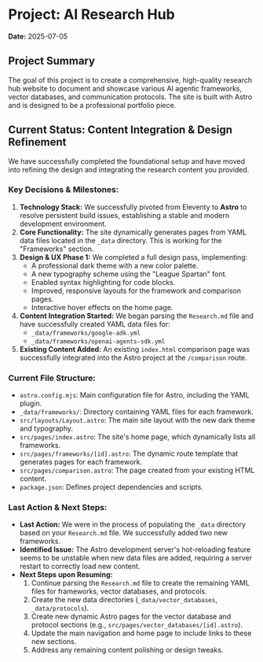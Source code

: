 # Project: AI Research Hub

**Date:** 2025-07-05

## Project Summary
The goal of this project is to create a comprehensive, high-quality research hub website to document and showcase various AI agentic frameworks, vector databases, and communication protocols. The site is built with Astro and is designed to be a professional portfolio piece.

## Current Status: **Content Integration & Design Refinement**

We have successfully completed the foundational setup and have moved into refining the design and integrating the research content you provided.

### Key Decisions & Milestones:
1.  **Technology Stack:** We successfully pivoted from Eleventy to **Astro** to resolve persistent build issues, establishing a stable and modern development environment.
2.  **Core Functionality:** The site dynamically generates pages from YAML data files located in the `_data` directory. This is working for the "Frameworks" section.
3.  **Design & UX Phase 1:** We completed a full design pass, implementing:
    *   A professional dark theme with a new color palette.
    *   A new typography scheme using the "League Spartan" font.
    *   Enabled syntax highlighting for code blocks.
    *   Improved, responsive layouts for the framework and comparison pages.
    *   Interactive hover effects on the home page.
4.  **Content Integration Started:** We began parsing the `Research.md` file and have successfully created YAML data files for:
    *   `_data/frameworks/google-adk.yml`
    *   `_data/frameworks/openai-agents-sdk.yml`
5.  **Existing Content Added:** An existing `index.html` comparison page was successfully integrated into the Astro project at the `/comparison` route.

### Current File Structure:
*   `astro.config.mjs`: Main configuration file for Astro, including the YAML plugin.
*   `_data/frameworks/`: Directory containing YAML files for each framework.
*   `src/layouts/Layout.astro`: The main site layout with the new dark theme and typography.
*   `src/pages/index.astro`: The site's home page, which dynamically lists all frameworks.
*   `src/pages/frameworks/[id].astro`: The dynamic route template that generates pages for each framework.
*   `src/pages/comparison.astro`: The page created from your existing HTML content.
*   `package.json`: Defines project dependencies and scripts.

### Last Action & Next Steps:
*   **Last Action:** We were in the process of populating the `_data` directory based on your `Research.md` file. We successfully added two new frameworks.
*   **Identified Issue:** The Astro development server's hot-reloading feature seems to be unstable when new data files are added, requiring a server restart to correctly load new content.
*   **Next Steps upon Resuming:**
    1.  Continue parsing the `Research.md` file to create the remaining YAML files for frameworks, vector databases, and protocols.
    2.  Create the new data directories (`_data/vector_databases`, `_data/protocols`).
    3.  Create new dynamic Astro pages for the vector database and protocol sections (e.g., `src/pages/vector_databases/[id].astro`).
    4.  Update the main navigation and home page to include links to these new sections.
    5.  Address any remaining content polishing or design tweaks.